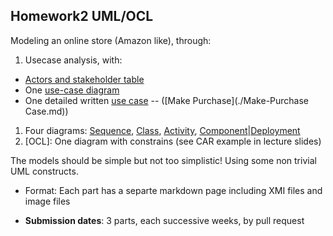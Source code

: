 ## Homework2 UML/OCL

Modeling an online store (Amazon like), through:

1. Usecase analysis, with: 
  - [Actors and stakeholder table](./ActorsTable.md)
  - One [use-case diagram](./uc-diagram.md)
  - One detailed written [use case](./Use-case.md) -- ([Make Purchase](./Make-Purchase Case.md))
1. Four diagrams: [Sequence](./se-diagram.md), [Class](./class-diagram.md), [Activity](./activityDiagram-UML.md), [Component](./sequenceDiagram-UML.md)|[Deployment]()
1. [OCL]: One diagram with constrains (see CAR example in lecture slides)

The models should be simple but not too simplistic! Using some non trivial UML constructs.

- Format: Each part has a separte markdown page including XMI files and image files

- **Submission dates**: 3 parts, each successive weeks, by pull request
